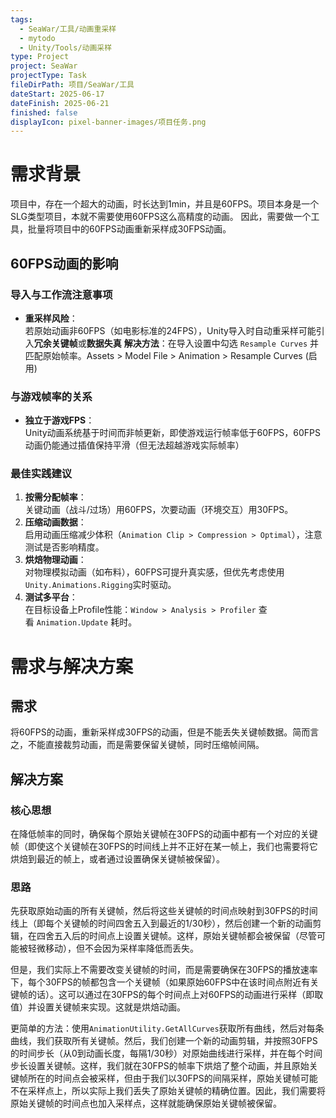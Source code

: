 ```yaml
---
tags:
  - SeaWar/工具/动画重采样
  - mytodo
  - Unity/Tools/动画采样
type: Project
project: SeaWar
projectType: Task
fileDirPath: 项目/SeaWar/工具
dateStart: 2025-06-17
dateFinish: 2025-06-21
finished: false
displayIcon: pixel-banner-images/项目任务.png
---
```

# 需求背景
项目中，存在一个超大的动画，时长达到1min，并且是60FPS。项目本身是一个SLG类型项目，本就不需要使用60FPS这么高精度的动画。
因此，需要做一个工具，批量将项目中的60FPS动画重新采样成30FPS动画。
## 60FPS动画的影响
### **导入与工作流注意事项**
- **重采样风险**：  
    若原始动画非60FPS（如电影标准的24FPS），Unity导入时自动重采样可能引入**冗余关键帧**或**数据失真**
    **解决方法**：在导入设置中勾选 `Resample Curves` 并匹配原始帧率。Assets > Model File > Animation > Resample Curves (启用)
### **与游戏帧率的关系**
- **独立于游戏FPS**：  
    Unity动画系统基于时间而非帧更新，即使游戏运行帧率低于60FPS，60FPS动画仍能通过插值保持平滑（但无法超越游戏实际帧率）
### **最佳实践建议**
1. **按需分配帧率**：  
    关键动画（战斗/过场）用60FPS，次要动画（环境交互）用30FPS。
2. **压缩动画数据**：  
    启用动画压缩减少体积（`Animation Clip > Compression > Optimal`），注意测试是否影响精度。
3. **烘焙物理动画**：  
    对物理模拟动画（如布料），60FPS可提升真实感，但优先考虑使用`Unity.Animations.Rigging`实时驱动。
4. **测试多平台**：  
    在目标设备上Profile性能：`Window > Analysis > Profiler` 查看 `Animation.Update` 耗时。
# 需求与解决方案
## 需求
将60FPS的动画，重新采样成30FPS的动画，但是不能丢失关键帧数据。简而言之，不能直接裁剪动画，而是需要保留关键帧，同时压缩帧间隔。
## 解决方案
### 核心思想
在降低帧率的同时，确保每个原始关键帧在30FPS的动画中都有一个对应的关键帧（即使这个关键帧在30FPS的时间线上并不正好在某一帧上，我们也需要将它烘焙到最近的帧上，或者通过设置确保关键帧被保留）。
### 思路
先获取原始动画的所有关键帧，然后将这些关键帧的时间点映射到30FPS的时间线上（即每个关键帧的时间四舍五入到最近的1/30秒），然后创建一个新的动画剪辑，在四舍五入后的时间点上设置关键帧。这样，原始关键帧都会被保留（尽管可能被轻微移动），但不会因为采样率降低而丢失。

但是，我们实际上不需要改变关键帧的时间，而是需要确保在30FPS的播放速率下，每个30FPS的帧都包含一个关键帧（如果原始60FPS中在该时间点附近有关键帧的话）。这可以通过在30FPS的每个时间点上对60FPS的动画进行采样（即取值）并设置关键帧来实现。这就是烘焙动画。

更简单的方法：使用`AnimationUtility.GetAllCurves`获取所有曲线，然后对每条曲线，我们获取所有关键帧。然后，我们创建一个新的动画剪辑，并按照30FPS的时间步长（从0到动画长度，每隔1/30秒）对原始曲线进行采样，并在每个时间步长设置关键帧。这样，我们就在30FPS的帧率下烘焙了整个动画，并且原始关键帧所在的时间点会被采样，但由于我们以30FPS的间隔采样，原始关键帧可能不在采样点上，所以实际上我们丢失了原始关键帧的精确位置。因此，我们需要将原始关键帧的时间点也加入采样点，这样就能确保原始关键帧被保留。







